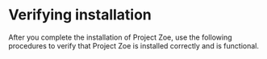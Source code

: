 # Verifying installation

After you complete the installation of Project Zoe, use the following procedures to verify that Project Zoe is installed correctly and is functional.

